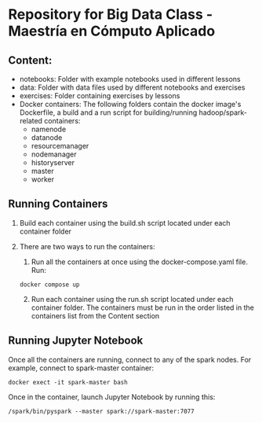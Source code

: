 # Repository for Big Data Class - Maestría en Cómputo Aplicado

## Content:
   - notebooks: Folder with example notebooks used in different lessons
   - data: Folder with data files used by different notebooks and exercises
   - exercises: Folder containing exercises by lessons
   - Docker containers: The following folders contain the docker image's Dockerfile, a build and a run script for building/running hadoop/spark-related containers:
     - namenode
     - datanode
     - resourcemanager
     - nodemanager
     - historyserver
     - master
     - worker

## Running Containers

  1. Build each container using the build.sh script located under each container folder
  2. There are two ways to run the containers:
      1. Run all the containers at once using the docker-compose.yaml file. Run:
    
      ```
      docker compose up
      ```
    
      2. Run each container using the run.sh script located under each container folder. The containers must be run in the order listed in the containers list from the Content section
      
## Running Jupyter Notebook

Once all the containers are running, connect to any of the spark nodes. For example, connect to spark-master container:

```
docker exect -it spark-master bash
```

Once in the container, launch Jupyter Notebook by running this:

```
/spark/bin/pyspark --master spark://spark-master:7077
```
